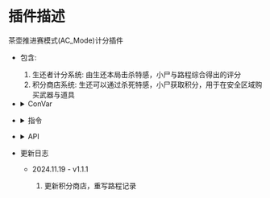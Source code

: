 # 插件描述
茶壶推进赛模式(AC_Mode)计分插件

* 包含:

    1.  生还者计分系统: 由生还本局击杀特感，小尸与路程综合得出的评分
    2.  积分商店系统: 生还可以通过杀死特感，小尸获取积分，用于在安全区域购买武器与道具

* <details><summary>ConVar</summary>

    ```php
    //是否开启分数商店<0:否, 1:是>
    ps_pointshop "0"
    ```
</details>


* <details><summary>指令</summary>

    ```php
    //查询当前分数
    sm_point
    sm_bonus
    //打开积分商店(也可以使用E+R)
    sm_buy
    sm_b
    //管理员给予自己积分
    sm_givemoney <num>
    ```
</details>

* <details><summary>API</summary>

    ```php
    /**
    * 获取玩家当前持有的积分
    * 
    * @param client 	玩家索引
    * @return 有效生还返回持有积分，无效生还返回-1
    */
    int GetPlayerMoney(int client)

    /**
     * 获取团队总计分数
    * @remark 总计分数为路程与累计获取积分之积, 不会被消耗
    * 
    * @return 返回生还团队获取的总分
    */
    int GetTeamPoints()
    ```
</details>

* 更新日志

    * 2024.11.19 - v1.1.1

        1.  更新积分商店，重写路程记录